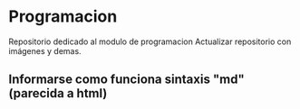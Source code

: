 # Programacion
Repositorio dedicado al modulo de programacion
Actualizar repositorio con imágenes y demas. 
## Informarse como funciona sintaxis "md" (parecida a html)
